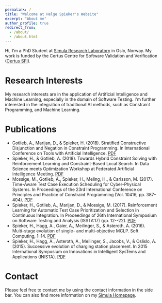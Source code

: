 ```yaml
---
permalink: /
title: "Welcome at Helge Spieker's Website"
excerpt: "About me"
author_profile: true
redirect_from: 
  - /about/
  - /about.html
---
```


Hi, I'm a PhD Student at [Simula Research Laboratory](https://www.simula.no/) in Oslo, Norway.
My work is funded by the Certus Centre for Software Validation and Verification ([Certus SFI](http://www.certus-sfi.no/)).

Research Interests
======

My research interests are in the application of Artificial Intelligence and
Machine Learning, especially in the domain of Software Testing. I'm further
interested in the integration of traditional AI methods, such as Constraint
Programming, and Machine Learning.

Publications
======

* Gotlieb, A., Marijan, D., & Spieker, H. (2018). Stratified Constructive Disjunction and Negation in Constraint Programming. In International Conference on Tools with Artificial Intelligence.
[PDF](files/Gotlieb\_Marijan\_Spieker\_-\_2018\_-\_Stratified\_Constructive\_Disjunction\_and\_Negation\_in\_Constraint\_Programming.pdf)
* Spieker, H., & Gotlieb, A. (2018). Towards Hybrid Constraint Solving with Reinforcement Learning and Constraint-Based Local Search. In Data Science meets Optimization Workshop at Federated Artificial Intelligence Meeting.
[PDF](files/Spieker\_Gotlieb\_-\_2018\_-\_Towards\_Hybrid\_Constraint\_Solving\_with\_Reinforcement\_Learning\_and\_Constraint-Based\_Local\_Search.pdf)
* Mossige, M., Gotlieb, A., Spieker, H., Meling, H., & Carlsson, M. (2017). Time-Aware Test Case Execution Scheduling for Cyber-Physical Systems. In Proceedings of the 23rd International Conference on Principles and Practice of Constraint Programming (Vol. 10416, pp. 387–404).
[PDF](files/Mossige\_et\_al.\_-\_2017\_-\_Time-Aware\_Test\_Case\_Execution\_Scheduling\_for\_Cyber-Physical\_Systems.pdf)
* Spieker, H., Gotlieb, A., Marijan, D., & Mossige, M. (2017). Reinforcement Learning for Automatic Test Case Prioritization and Selection in Continuous Integration. In Proceedings of 26th International Symposium on Software Testing and Analysis (ISSTA’17) (pp. 12--22). 
[PDF](files/Spieker\_et\_al.\_-\_2017\_-\_Reinforcement\_Learning\_for\_Automatic\_Test\_Case\_Prioritization\_and\_Selection\_in\_Continuous\_Integration.pdf)
* Spieker, H., Hagg, A., Gaier, A., Meilinger, S., & Asteroth, A. (2016). Multi-stage evolution of single- and multi-objective MCLP. Soft Computing, 1–14.
[PDF](files/Spieker\_et\_al.\_-\_2017\_-\_Multi-stage\_evolution\_of\_single-\_and\_multi-objective\_MCLP.pdf)
* Spieker, H., Hagg, A., Asteroth, A., Meilinger, S., Jacobs, V., & Oslislo, A. (2015). Successive evolution of charging station placement. In 2015 International Symposium on Innovations in Intelligent SysTems and Applications (INISTA).
[PDF](files/Spieker\_et\_al.\_-\_2015\_-\_Successive\_evolution\_of\_charging\_station\_placement.pdf)

Contact
======
Please feel free to contact me by using the contact information in the side bar.
You can also find more information on my [Simula Homepage](https://www.simula.no/people/helge).
